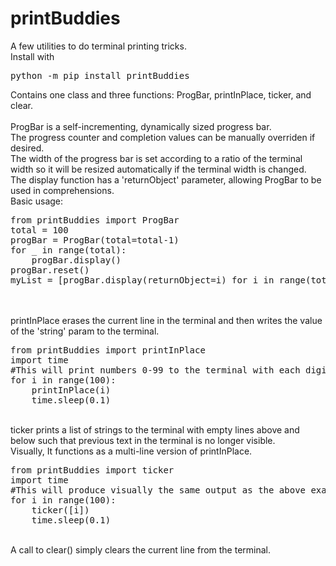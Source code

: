 # printBuddies

A few utilities to do terminal printing tricks. <br>
Install with <pre>python -m pip install printBuddies</pre>

Contains one class and three functions: ProgBar, printInPlace, ticker, and clear.<br>
<br>
ProgBar is a self-incrementing, dynamically sized progress bar.<br>
The progress counter and completion values can be manually overriden if desired.<br>
The width of the progress bar is set according to a ratio of the terminal width
so it will be resized automatically if the terminal width is changed.<br>
The display function has a 'returnObject' parameter, allowing ProgBar to be used in comprehensions.<br>
Basic usage:<br>
<pre>
from printBuddies import ProgBar
total = 100
progBar = ProgBar(total=total-1)
for _ in range(total):
    progBar.display()
progBar.reset()
myList = [progBar.display(returnObject=i) for i in range(total)]
</pre>
<br>
<br>
printInPlace erases the current line in the terminal and then writes the value of 
the 'string' param to the terminal.<br>
<pre>
from printBuddies import printInPlace
import time
#This will print numbers 0-99 to the terminal with each digit overwriting the last.
for i in range(100):
    printInPlace(i)
    time.sleep(0.1)
</pre>
<br>
ticker prints a list of strings to the terminal with empty lines above and below
such that previous text in the terminal is no longer visible.<br>
Visually, It functions as a multi-line version of printInPlace.<br>
<pre>
from printBuddies import ticker
import time
#This will produce visually the same output as the above example
for i in range(100):
    ticker([i])
    time.sleep(0.1)
</pre>
<br>
A call to clear() simply clears the current line from the terminal.
